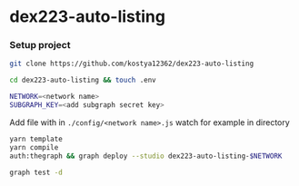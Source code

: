 # dex223-auto-listing

### Setup project

```bash
git clone https://github.com/kostya12362/dex223-auto-listing
```

```bash
cd dex223-auto-listing && touch .env
```

```bash
NETWORK=<network name>
SUBGRAPH_KEY=<add subgraph secret key>
```

Add file with in `./config/<network name>.js` watch for example in directory

```bash
yarn template
yarn compile
auth:thegraph && graph deploy --studio dex223-auto-listing-$NETWORK
```

```bash
graph test -d
```
